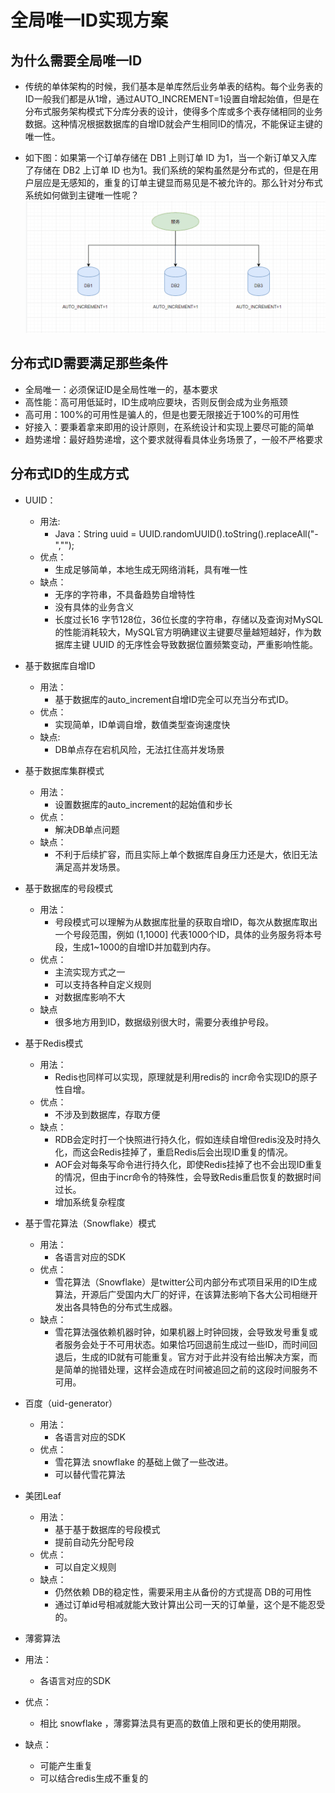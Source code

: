 # 全局唯一ID实现方案

## 为什么需要全局唯一ID
- 传统的单体架构的时候，我们基本是单库然后业务单表的结构。每个业务表的ID一般我们都是从1增，通过AUTO_INCREMENT=1设置自增起始值，但是在分布式服务架构模式下分库分表的设计，使得多个库或多个表存储相同的业务数据。这种情况根据数据库的自增ID就会产生相同ID的情况，不能保证主键的唯一性。

- 如下图：如果第一个订单存储在 DB1 上则订单 ID 为1，当一个新订单又入库了存储在 DB2 上订单 ID 也为1。我们系统的架构虽然是分布式的，但是在用户层应是无感知的，重复的订单主键显而易见是不被允许的。那么针对分布式系统如何做到主键唯一性呢？
![](../images/dis-1.png)

## 分布式ID需要满足那些条件
- 全局唯一：必须保证ID是全局性唯一的，基本要求
- 高性能：高可用低延时，ID生成响应要块，否则反倒会成为业务瓶颈
- 高可用：100%的可用性是骗人的，但是也要无限接近于100%的可用性
- 好接入：要秉着拿来即用的设计原则，在系统设计和实现上要尽可能的简单
- 趋势递增：最好趋势递增，这个要求就得看具体业务场景了，一般不严格要求

## 分布式ID的生成方式
- UUID：
  - 用法:
    - Java：String uuid = UUID.randomUUID().toString().replaceAll("-","");
  - 优点：
    - 生成足够简单，本地生成无网络消耗，具有唯一性
  - 缺点：
    - 无序的字符串，不具备趋势自增特性
    - 没有具体的业务含义
    - 长度过长16 字节128位，36位长度的字符串，存储以及查询对MySQL的性能消耗较大，MySQL官方明确建议主键要尽量越短越好，作为数据库主键 UUID 的无序性会导致数据位置频繁变动，严重影响性能。

- 基于数据库自增ID
  - 用法：
    - 基于数据库的auto_increment自增ID完全可以充当分布式ID。
  - 优点：
    - 实现简单，ID单调自增，数值类型查询速度快
  - 缺点:
    - DB单点存在宕机风险，无法扛住高并发场景

- 基于数据库集群模式
  - 用法：
    - 设置数据库的auto_increment的起始值和步长
  - 优点：
    - 解决DB单点问题
  - 缺点：
    - 不利于后续扩容，而且实际上单个数据库自身压力还是大，依旧无法满足高并发场景。

- 基于数据库的号段模式
  - 用法：
    - 号段模式可以理解为从数据库批量的获取自增ID，每次从数据库取出一个号段范围，例如 (1,1000] 代表1000个ID，具体的业务服务将本号段，生成1~1000的自增ID并加载到内存。
  - 优点：
    - 主流实现方式之一
    - 可以支持各种自定义规则
    - 对数据库影响不大
  - 缺点
    - 很多地方用到ID，数据级别很大时，需要分表维护号段。

- 基于Redis模式
  - 用法：
    - Redis也同样可以实现，原理就是利用redis的 incr命令实现ID的原子性自增。
  - 优点：
    - 不涉及到数据库，存取方便
  - 缺点：
    - RDB会定时打一个快照进行持久化，假如连续自增但redis没及时持久化，而这会Redis挂掉了，重启Redis后会出现ID重复的情况。   
    - AOF会对每条写命令进行持久化，即使Redis挂掉了也不会出现ID重复的情况，但由于incr命令的特殊性，会导致Redis重启恢复的数据时间过长。
    - 增加系统复杂程度

- 基于雪花算法（Snowflake）模式
  - 用法：
    - 各语言对应的SDK
  - 优点：
    - 雪花算法（Snowflake）是twitter公司内部分布式项目采用的ID生成算法，开源后广受国内大厂的好评，在该算法影响下各大公司相继开发出各具特色的分布式生成器。
  - 缺点：
    - 雪花算法强依赖机器时钟，如果机器上时钟回拨，会导致发号重复或者服务会处于不可用状态。如果恰巧回退前生成过一些ID，而时间回退后，生成的ID就有可能重复。官方对于此并没有给出解决方案，而是简单的抛错处理，这样会造成在时间被追回之前的这段时间服务不可用。

- 百度（uid-generator）
  - 用法：
    - 各语言对应的SDK
  - 优点：
    - 雪花算法 snowflake 的基础上做了一些改进。
    - 可以替代雪花算法

- 美团Leaf
  - 用法：
    - 基于基于数据库的号段模式
    - 提前自动先分配号段    
  - 优点：
    - 可以自定义规则
  - 缺点：
    - 仍然依赖 DB的稳定性，需要采用主从备份的方式提高 DB的可用性
    - 通过订单id号相减就能大致计算出公司一天的订单量，这个是不能忍受的。

-  薄雾算法
  - 用法：
    - 各语言对应的SDK
  - 优点：
    - 相比 snowflake ，薄雾算法具有更高的数值上限和更长的使用期限。
  - 缺点：
    - 可能产生重复
    - 可以结合redis生成不重复的